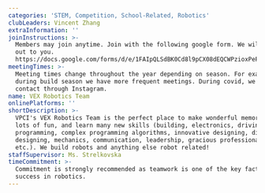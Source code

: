 ```yaml
---
categories: 'STEM, Competition, School-Related, Robotics'
clubLeaders: Vincent Zhang
extraInformation: ''
joinInstructions: >-
  Members may join anytime. Join with the following google form. We will reach
  out to you.
  https://docs.google.com/forms/d/e/1FAIpQLSdBK0Cd8l9pCX08dEQCWPzioxPePD_oT1fmpGc90ZVy3jbIaw/viewform
meetingTimes: >-
  Meeting times change throughout the year depending on season. For example,
  during build season we have more frequent meetings. During covid, we keep
  contact through Instagram.
name: VEX Robotics Team
onlinePlatforms: ''
shortDescription: >-
  VPCI's VEX Robotics Team is the perfect place to make wonderful memories, have
  lots of fun, and learn many new skills (building, electronics, driving,
  programming, complex programming algorithms, innovative designing, digital
  designing, mechanics, communication, leadership, gracious professionalism
  etc.). We build robots and anything else robot related!
staffSupervisor: Ms. Strelkovska
timeCommitment: >-
  Commitment is strongly recommended as teamwork is one of the key factors of
  success in robotics.
---
```


